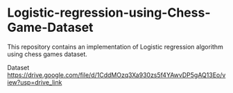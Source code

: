# Logistic-regression-using-Chess-Game-Dataset
This repository contains an implementation of Logistic regression algorithm using chess games dataset. 

Dataset  https://drive.google.com/file/d/1CddMOzq3Xa930zs5f4YAwvDP5gAQ13Eo/view?usp=drive_link

